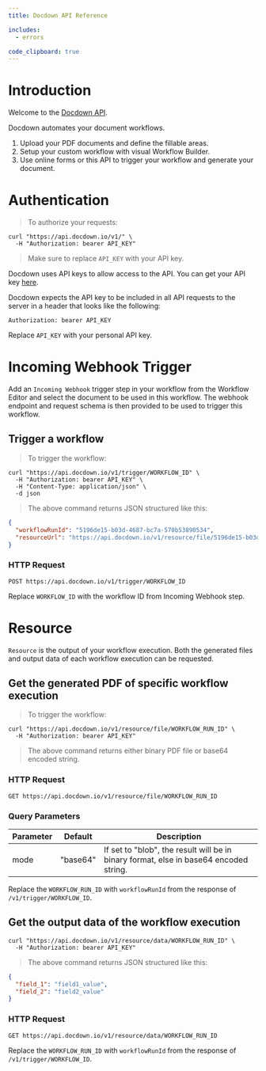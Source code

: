 ```yaml
---
title: Docdown API Reference

includes:
  - errors

code_clipboard: true
---
```


# Introduction

Welcome to the <a href="https://docdown.io">Docdown API</a>.

Docdown automates your document workflows.

1. Upload your PDF documents and define the fillable areas.
2. Setup your custom workflow with visual Workflow Builder.
3. Use online forms or this API to trigger your workflow and generate your document.

# Authentication

> To authorize your requests:

```shell
curl "https://api.docdown.io/v1/" \
  -H "Authorization: bearer API_KEY"
```

> Make sure to replace `API_KEY` with your API key.

Docdown uses API keys to allow access to the API. You can get your API key <a href="https://app.docdown.io/login?redirect=/settings/account" target="_blank">here</a>.

Docdown expects the API key to be included in all API requests to the server in a header that looks like the following:

`Authorization: bearer API_KEY`

<aside class="notice">
Replace <code>API_KEY</code> with your personal API key.
</aside>

# Incoming Webhook Trigger

Add an `Incoming Webhook` trigger step in your workflow from the Workflow Editor and select the document to be used in this workflow. The webhook endpoint and request schema is then provided to be used to trigger this workflow.

<!-- ![Defining Incoming Webhoooks](/images/incoming-webhooks.jpg) -->

## Trigger a workflow

> To trigger the workflow:

```shell
curl "https://api.docdown.io/v1/trigger/WORKFLOW_ID" \
  -H "Authorization: bearer API_KEY" \
  -H "Content-Type: application/json" \
  -d json
```

> The above command returns JSON structured like this:

```json
{
  "workflowRunId": "5196de15-b03d-4687-bc7a-570b53890534",
  "resourceUrl": "https://api.docdown.io/v1/resource/file/5196de15-b03d-4687-bc7a-570b53890534?mode=blob"
}
```

### HTTP Request

`POST https://api.docdown.io/v1/trigger/WORKFLOW_ID`

<aside class="notice">
Replace <code>WORKFLOW_ID</code> with the workflow ID from Incoming Webhook step.
</aside>

# Resource

`Resource` is the output of your workflow execution. Both the generated files and output data
of each workflow execution can be requested.

## Get the generated PDF of specific workflow execution

> To trigger the workflow:

```shell
curl "https://api.docdown.io/v1/resource/file/WORKFLOW_RUN_ID" \
  -H "Authorization: bearer API_KEY"
```

> The above command returns either binary PDF file or base64 encoded string.

### HTTP Request

`GET https://api.docdown.io/v1/resource/file/WORKFLOW_RUN_ID`

### Query Parameters

| Parameter | Default  | Description                                                                           |
| --------- | -------- | ------------------------------------------------------------------------------------- |
| mode      | "base64" | If set to "blob", the result will be in binary format, else in base64 encoded string. |

<aside class="notice">
Replace the <code>WORKFLOW_RUN_ID</code> with <code>workflowRunId</code> from the response of <code>/v1/trigger/WORKFLOW_ID</code>.
</aside>

## Get the output data of the workflow execution

```shell
curl "https://api.docdown.io/v1/resource/data/WORKFLOW_RUN_ID" \
  -H "Authorization: bearer API_KEY"
```

> The above command returns JSON structured like this:

```json
{
  "field_1": "field1_value",
  "field_2": "field2_value"
}
```

### HTTP Request

`GET https://api.docdown.io/v1/resource/data/WORKFLOW_RUN_ID`

<aside class="notice">
Replace the <code>WORKFLOW_RUN_ID</code> with <code>workflowRunId</code> from the response of <code>/v1/trigger/WORKFLOW_ID</code>.
</aside>
